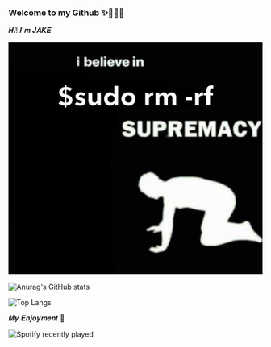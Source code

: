### Welcome to my Github  ✨🤸🏼‍♀️

𝑯𝒊! 𝑰'𝒎 𝑱𝑨𝑲𝑬 

![image](./sudo.JPG)

![Anurag's GitHub stats](https://github-readme-stats.vercel.app/api?username=JAKEYSLINKY&theme=tokyonight)


![Top Langs](https://github-readme-stats.vercel.app/api/top-langs/?username=JAKEYSLINKY&theme=radical)



𝑴𝒚 𝑬𝒏𝒋𝒐𝒚𝒎𝒆𝒏𝒕 🫧


![Spotify recently played](https://spotify-recently-played-readme.vercel.app/api?user=31cvbqugbj36s276q4whfbhwjqri&width=600&count=5)



